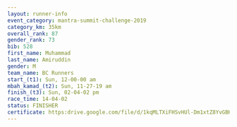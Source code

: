 ```yaml
---
layout: runner-info 
event_category: mantra-summit-challenge-2019 
category_km: 35km 
overall_rank: 87
gender_rank: 73
bib: 528
first_name: Muhammad
last_name: Amiruddin
gender: M
team_name: BC Runners
start_(t1): Sun, 12-00-00 am
mbah_kamad_(t2): Sun, 11-27-19 am
finish_(t3): Sun, 02-04-02 pm
race_time: 14-04-02
status: FINISHER
certificate: https:drive.google.com/file/d/1kqMLTXiFHSvHUl-Dm1xtZ8YvGBHIDIlh/view?usp=sharing
---
```

